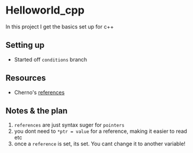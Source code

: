 # Helloworld_cpp

In this project I get the basics set up for c++

## Setting up

* Started off `conditions` branch

## Resources

* Cherno's [references](https://www.youtube.com/watch?v=IzoFn3dfsPA&list=PLlrATfBNZ98dudnM48yfGUldqGD0S4FFb&index=17)

## Notes & the plan

1. `references` are just syntax suger for `pointers`
1. you dont need to `*ptr = value` for a reference, making it easier to read etc
1. once a `reference` is set, its set.  You cant change it to another variable!
